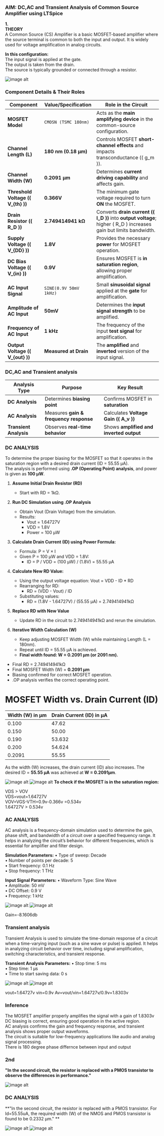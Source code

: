 ### **AIM: DC,AC and Transient Analysis of Common Source Amplifier using LTSpice**

**1.**<br>
**THEORY**<br>
A Common Source (CS) Amplifier is a basic MOSFET-based amplifier where the source terminal is common to both the input and output. It is widely used for voltage amplification in analog circuits.

**In this configuration:** <br>
The input signal is applied at the gate.<br>
The output is taken from the drain.<br>
The source is typically grounded or connected through a resistor.

![image alt](https://github.com/Madeena123-hub/Lic/blob/main/Screenshot%202025-02-15%20053848.png?raw=true) 
### **Component Details & Their Roles**

| **Component**       | **Value/Specification** | **Role in the Circuit** |
|---------------------|------------------------|-------------------------|
| **MOSFET Model**    | `CMOSN (TSMC 180nm)`   | Acts as the **main amplifying device** in the common-source configuration. |
| **Channel Length (L)** | **180 nm (0.18 µm)**  | Controls MOSFET **short-channel effects** and impacts transconductance (\( g_m \)). |
| **Channel Width (W)**  | **0.2091 µm**          | Determines **current driving capability** and affects gain. |
| **Threshold Voltage (\( V_{th} \))** | **0.366V** | The minimum gate voltage required to turn **ON** the MOSFET. |
| **Drain Resistor (\( R_D \))** | **2.749414941 kΩ**   | Converts **drain current (\( I_D \))** into **output voltage**; higher \( R_D \) increases gain but limits bandwidth. |
| **Supply Voltage (\( V_{DD} \))** | **1.8V** | Provides the necessary **power** for MOSFET operation. |
| **DC Bias Voltage (\( V_{in} \))** | **0.9V** | Ensures MOSFET is **in saturation region**, allowing proper amplification. |
| **AC Input Signal** | `SINE(0.9V 50mV 1kHz)` | Small **sinusoidal signal** applied at the **gate** for amplification. |
| **Amplitude of AC Input** | **50mV** | Determines the **input signal strength** to be amplified. |
| **Frequency of AC Input** | **1 kHz** | The frequency of the input **test signal** for amplification. |
| **Output Voltage (\( V_{out} \))** | **Measured at Drain** | The **amplified** and **inverted** version of the input signal. |

### DC,AC and Transient analysis
| **Analysis Type**  | **Purpose**                        | **Key Result**                     |
|-------------------|--------------------------------|--------------------------------|
| **DC Analysis**   | Determines **biasing point**   | Confirms MOSFET in **saturation** |
| **AC Analysis**   | Measures **gain & frequency response** | Calculates **Voltage Gain (\( A_v \))** |
| **Transient Analysis** | Observes **real-time behavior** | Shows **amplified and inverted output** |

### **DC ANALYSIS**

To determine the proper biasing for the MOSFET so that it operates in the saturation region with a desired drain current (ID = 55.55 µA).  
The analysis is performed using **.OP (Operating Point) analysis**, and power is given as **100 µW**.

1. **Assume Initial Drain Resistor (RD)**
   - Start with RD = 1kΩ.

2. **Run DC Simulation using .OP Analysis**
   - Obtain Vout (Drain Voltage) from the simulation.
   - Results:
     - Vout = 1.64727V
     - VDD = 1.8V
     - Power = 100 µW

3. **Calculate Drain Current (ID) using Power Formula:**
   - Formula: P = V × I
   - Given P = 100 µW and VDD = 1.8V:
     - ID = P / VDD = (100 µW) / (1.8V) = 55.55 µA

4. **Calculate New RD Value:**
   - Using the output voltage equation: Vout = VDD - ID * RD
   - Rearranging for RD:
     - RD = (VDD - Vout) / ID
   - Substituting values:
     - RD = (1.8V - 1.64727V) / (55.55 µA) = 2.749414941kΩ

5. **Replace RD with New Value**
   - Update RD in the circuit to 2.749414941kΩ and rerun the simulation.

6. **Iterative Width Calculation (W)**
   - Keep adjusting MOSFET Width (W) while maintaining Length (L = 180nm).
   - Repeat until ID = 55.55 µA is achieved.
   - **Final width found: W = 0.2091 µm (or 2091 nm).**

- Final RD = 2.749414941kΩ
- Final MOSFET Width (W) = **0.2091 µm**
- Biasing confirmed for correct MOSFET operation.
- .OP analysis verifies the correct operating point.

# MOSFET Width vs. Drain Current (ID)

| Width (W) in µm | Drain Current (ID) in µA |
|-----------------|-------------------------|
| 0.100          | 47.62                   |
| 0.150          | 50.00                   |
| 0.190          | 53.632                  |
| 0.200          | 54.624                  |
| 0.2091          | 55.55                   |

As the width (W) increases, the drain current (ID) also increases. The desired ID = **55.55 µA** was achieved at **W = 0.2091µm**.

![image alt](https://raw.githubusercontent.com/Madeena123-hub/Lic/e2884ffe5e6483ac27b8d6b585380654c2d9b409/Screenshot%202025-02-15%20055950.png)
![image alt](https://raw.githubusercontent.com/Madeena123-hub/Lic/391b45042d78792c58b533adc1f2b86f6dfec6ad/Screenshot%202025-02-15%20060040.png) 
**To check if the MOSFET is in the saturation region:**<br>

VDS > VOV<br>
VDS=vout=1.64727V<br>
VOV=VGS-VTH=0.9v-0.366v =0.534v<br>
1.64727V > 0.534v<br>

### **AC ANALYSIS**
AC analysis is a frequency-domain simulation used to determine the gain, phase shift, and bandwidth of a circuit over a specified frequency range. It helps in analyzing the circuit’s behavior for different frequencies, which is essential for amplifier and filter design.

**Simulation Parameters:**
• Type of sweep: Decade  
• Number of points per decade: 5  
• Start frequency: 0.1 Hz  
• Stop frequency: 1 THz  

**Input Signal Parameters:**
• Waveform Type: Sine Wave  
• Amplitude: 50 mV  
• DC Offset: 0.9 V  
• Frequency: 1 kHz 

![image alt](https://raw.githubusercontent.com/Madeena123-hub/Lic/4f42b8073d32a4c5dc16c2596b857d1f35a5d6a4/Screenshot%202025-02-16%20041856.png) 
![image alt](https://raw.githubusercontent.com/Madeena123-hub/Lic/2d10d1e7464795842fdf58d109ee5d23dcd20b84/Screenshot%202025-02-16%20040310.png) 

Gain=-8.1606db
### **Transient analysis**

Transient Analysis is used to simulate the time-domain response of a circuit when a time-varying input (such as a sine wave or pulse) is applied. It helps in analyzing circuit behavior over time, including signal amplification, switching characteristics, and transient response.

**Transient Analysis Parameters:**
• Stop time: 5 ms  
• Step time: 1 µs  
• Time to start saving data: 0 s  

![image alt](https://raw.githubusercontent.com/Madeena123-hub/Lic/6a647b74104c4a1c6465cd706ee6fc54c51f54b2/Screenshot%202025-02-16%20044344.png) 
![image alt](https://raw.githubusercontent.com/Madeena123-hub/Lic/1aaa704b1243b06915342aed977369e1d3933232/Screenshot%202025-02-16%20043228.png) 


vout=1.64727v
vin=0.9v
Av=vout/vin=1.64727v/0.9v=1.8303v

### **Inference**
The MOSFET amplifier properly amplifies the signal with a gain of 1.8303v<br>
DC biasing is correct, ensuring good operation in the active region.<br>
AC analysis confirms the gain and frequency response, and transient analysis shows proper output waveforms.<br>
The circuit is suitable for low-frequency applications like audio and analog signal processing.<br>
There is 180 degree phase differnce between input and output



### **2nd**
**"In the second circuit, the resistor is replaced with a PMOS transistor to observe the differences in performance."**

![image alt](https://raw.githubusercontent.com/Madeena123-hub/Lic/6cd8cc62e03a267bfffb661d3847fee8339b5e11/Screenshot%202025-02-16%20075927.png) 

### **DC ANALYSIS**
**"In the second circuit, the resistor is replaced with a PMOS transistor. For Id=55.55uA, the required width (W) of the NMOS and PMOS transistor is found to be 0.2332 µm." **

![image alt](https://raw.githubusercontent.com/Madeena123-hub/Lic/dd6f147012a229be958e4fdfeb5f99d07ce5e2a5/Screenshot%202025-02-16%20082935.png) 
![image alt](https://raw.githubusercontent.com/Madeena123-hub/Lic/dd6f147012a229be958e4fdfeb5f99d07ce5e2a5/Screenshot%202025-02-16%20082935.png) 




